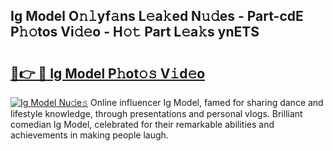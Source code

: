 ## Ig Model O𝚗𝚕yf𝚊ns L𝚎a𝚔ed N𝚞𝚍es - Part-cdE P𝚑𝚘tos Vi𝚍𝚎o - H𝚘𝚝 Part L𝚎a𝚔s ynETS

# <h2><a href="http://kfaa0o.oniu.top/?m=Ig+Model">🔗👉 🔴 Ig Model P𝚑ot𝚘𝚜 V𝚒d𝚎o</a></h2>

[![Ig Model Nu𝚍e𝚜](https://i.imgur.com/0qMVB7G.gif)](http://kfaa0o.oniu.top/?m=Ig+Model)
Online influencer Ig Model, famed for sharing dance and lifestyle knowledge, through presentations and personal vlogs. Brilliant comedian Ig Model, celebrated for their remarkable abilities and achievements in making people laugh.  
